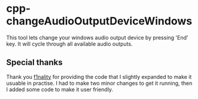 # cpp-changeAudioOutputDeviceWindows
This tool lets change your windows audio output device by pressing 'End' key. It will cycle through all available audio outputs.

## Special thanks
Thank you [f1nality](https://github.com/f1nality/WindowsAudioOutput/tree/master) for providing the code that I slightly expanded to make it usuable in practise. I had to make two minor changes to get it running, then I added some code to make it user friendly.  
